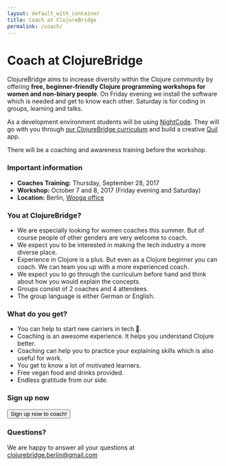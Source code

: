 ```yaml
---
layout: default_with_container
title: Coach at ClojureBridge
permalink: /coach/
---
```

# Coach at ClojureBridge

ClojureBridge aims to increase diversity within the Clojure community by offering **free, beginner-friendly Clojure programming workshops for women and non-binary people**. On Friday evening we install the software which is needed and get to know each other. Saturday is for coding in groups, learning and talks.

As a development environment students will be using [NightCode](https://sekao.net/nightcode/).
They will go with you through [our ClojureBridge curriculum](https://clojurebridge-berlin.github.io/curriculum/#/) and build a creative [Quil](https://github.com/quil/quil) app.

There will be a coaching and awareness training before the workshop.

### Important information
- **Coaches Training:** Thursday, September 28, 2017
- **Workshop:** October 7 and 8, 2017 (Friday evening and Saturday)
- **Location:** Berlin, [Wooga office](https://www.google.de/maps/place/Wooga/@52.5293528,13.4092054,13.3z/data=!4m5!3m4!1s0x0:0x69f3e8333126bae7!8m2!3d52.5287037!4d13.4161895)

### You at ClojureBridge?
- We are especially looking for women coaches this summer. But of course people of other genders are very welcome to coach.
- We expect you to be interested in making the tech industry a more diverse place.
- Experience in Clojure is a plus. But even as a Clojure beginner you can coach. We can team you up with a more experienced coach.
- We expect you to go through the curriculum before hand and think about how you would explain the concepts.
- Groups consist of 2 coaches and 4 attendees.
- The group language is either German or English.

### What do you get?
- You can help to start new carriers in tech 💯.
- Coaching is an awesome experience. It helps you understand Clojure better.
- Coaching can help you to practice your explaining skills which is also useful for work.
- You get to know a lot of motivated learners.
- Free vegan food and drinks provided.
- Endless gratitude from our side.

### Sign up now

<div class="row">
  <div class="col-md-4">
    <a href="http://goo.gl/forms/zg113VqIoy">
      <button type="button" class="btn btn-success">Sign up now to coach!</button>
    </a>
  </div>
</div>

### Questions?
We are happy to answer all your questions at <clojurebridge.berlin@gmail.com>
